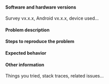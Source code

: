 <!-- 
Thank you for taking the time to report an ODK issue! 

If this is an issue with ODK Collect, file it at
https://github.com/opendatakit/collect/issues/new

If this is an issue with ODK Aggregate, file it at
https://github.com/opendatakit/aggregate/issues/new

If this is an issue with ODK Build, file it at
https://github.com/opendatakit/build/issues/new

If this is an issue with ODK Briefcase, file it at
https://github.com/opendatakit/briefcase/issues/new

If this is an issue with ODK Validate, file it at
https://github.com/opendatakit/validate/issues/new

If this is an issue with any other ODK tool, file it below!
-->

#### Software and hardware versions 
Survey vx.x.x, Android vx.x.x, device used...

#### Problem description

#### Steps to reproduce the problem

#### Expected behavior

#### Other information 
Things you tried, stack traces, related issues...
